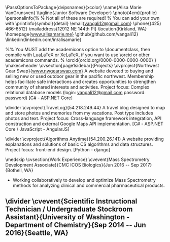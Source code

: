 \PassOptionsToPackage{dvipsnames}{xcolor}
\name{Alisa Marie VanGrunsven}
\tagline{Junior Software Developer}
\photo{4cm}{profile}
\personalinfo{%
  % Not all of these are required!
  % You can add your own with \printinfo{symbol}{detail}
  \email{vangali12@gmail.com}
  \phone{(425) 466-6512}
  \mailaddress{12912 NE 144th Pl}
  \location{Kirkland, WA}
  \homepage{www.alisamarie.me}
  \github{github.com/vangali12}
  \linkedin{linkedin.com/in/alisamarie}

  %% You MUST add the academicons option to \documentclass, then compile with LuaLaTeX or XeLaTeX, if you want to use \orcid or other academicons commands.
%   \orcid{orcid.org/0000-0000-0000-0000}
}
\makecvheader
\cvsection[page1sidebar]{Projects}
\cvproject{Northwest Gear Swap}{www.nwgearswap.com}
A website devoted to buying and selling new or used outdoor gear in the
pacific northwest. Membership helps facilitate safe interactions and
creates opportunities to strengthen community of shared interests and
activities. Project focus: Complex relational database models (login:
vangali12@gmail.com password: password) \[C\# - ASP.NET Core\]

\divider
\cvproject{TraveLog}{54.218.249.44}
A travel blog designed to map and store photos and memories from my
vacations. Post type includes photos and text. Project focus:
Cross-language framework integration, API construction and external
Google Maps API implementation. \[C\# - ASP.NET Core / JavaScript -
AngularJS\]

\divider
\cvproject{Algorithms Anytime}{54.200.26.141}
A website providing explanations and solutions of basic CS algorithms
and data structures. Project focus: front-end design. \[Python -
django\]

\medskip
\cvsection{Work Experience}
\cvevent{Mass Spectrometry Development Associate}{CMC ICOS Biologics}{Jun 2016 -- Sep 2017}{Bothell, WA}
-   Working collaboratively to develop and optimize Mass Spectrometry
    methods for analyzing clinical and commercial pharmaceutical
    products.

\divider
\cvevent{Scientific Instructional Technician / Undergraduate Stockroom Assistant}{University of Washington - Department of Chemistry}{Sep 2014 -- Jun 2016}{Seattle, WA}
-   
